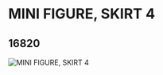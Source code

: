 # MINI FIGURE, SKIRT 4
## 16820
![MINI FIGURE, SKIRT 4](https://lc-www-live-s.legocdn.com/media/bricks/5/2/6063861.jpg)